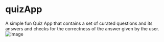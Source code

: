 # quizApp
A simple fun Quiz App that contains a set of curated questions and its answers and checks for the correctness of the answer given by the user.
![image](https://user-images.githubusercontent.com/106909875/202256693-07d3f299-d107-4a9a-bca8-530798990ee3.png)
